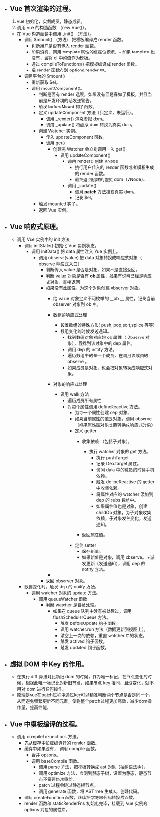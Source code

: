 + ## Vue 首次渲染的过程。
  1. vue 初始化，实例成员，静态成员。
  2. 调用 vue 的构造函数 （new Vue()）。
    - 在 Vue 构造函数中调用 _init() （方法）。
      + 调用 $mount() （方法） 把模板编译成 render 函数。
        - 判断用户是否有传入 render 函数。
        - 如果没有，调用 template 属性的值座位模板，- 如果 template 也没有，会将 el 中的值作为模板。
        - 通过 compileToFunctions() 把模板编译成 render 函数。
        - 把 render 函数存到 options.render 中。
      + 调用平台的 $mount()
        - 重新获取 $el。
        - 调用 mountComponent()。
          + 判断是否有 render 选项，如果没有但是春如了模板，并且当前是开发环境的话发送警告。
          + 触发 beforeMount 钩子函数。
          + 定义 updateComponent 方法（只定义，未运行）。
            - 调用 _render() 渲染虚拟 dom。
            - 调用 _update() 将虚拟 dom 转换为真实 dom。
          + 创建 Watcher 实例。
            - 传入 updateComponent 函数。
            - 调用 get()
              + 创建完 Watcher 会立刻调用一次 get()。
                - 调用 updateComponent()
                  + 调用 render() 创建 VNode
                    - 执行用户传入的 render 函数或者模板生成的 render 函数。
                    - 最终返回创建的虚拟 dom（VNode）。
                  + 调用 _update()
                    - 调用 __patch__ 方法挂载真实 dom。
                    - 记录 $el。
          + 触发 mounted 钩子。
          + 返回 Vue 实例。


+ ## Vue 响应式原理。
  - 调用 Vue 实例中的 init 方法
    + 调用 initState() 初始化 Vue 实例状态。
      - 调用 initData() 把 data 属性注入 Vue 实例上。
        + 调用 observe(value) 把 data 对象转换成响应式对象（ observe 响应式入口）
          - 判断传入 value 是否是对象，如果不是直接返回。
          - 判断 value 对象是否有 __ob__ 属性，如果有说明已经是响应式对象，直接返回
          - 如果没有此属性，为这个对象创建 observer 对象。
            + 给 value 对象定义不可枚举的 __ob __ 属性，记录当前 observer 对象到 ob 中。
            + 数组的响应式处理
              - 设置数组的特殊方法( push, pop,sort,splice 等等)
              - 数组变化的时候发送通知。
                + 找到数组对象对应的 ob 属性（ Observe 对象），再找到该对象中的 dep 属性。
                + 调用 dep 的 notify 方法。
                + 遍历数组中的每一个成员，在调用该成员的 observe 。
                + 如果成员是对象，也会把对象转换成响应式对象。
            + 对象的响应式处理
              - 调用 walk 方法
                + 遍历成员所有属性
                + 对每个属性调用 defineReactive 方法。
                  - 为每一个属性创建 dep 对象。
                  - 如果当前属性的值是对象，调用 observe （如果属性是对象也要转换成响应式对象）
                  - 定义 getter
                    + 收集依赖 （包括子对象）。
                      - 执行 watcher 对象的 get 方法。
                        + 执行 pushTarget 
                        + 记录 Dep.target 属性。
                        + 访问 data 中的成员的时候手机依赖。
                        + 触发 defineReactive 的 getter 中收集依赖。
                        + 将属性对应的 watcher 添加到 dep 的 subs 数组中。
                        + 如果属性值也是对象，创建 childOb 对象，为子对象收集依赖，子对象发生变化，发送通知。


                    + 返回属性值。
                  - 定会 setter
                    + 保存新值。
                    + 如果新值是对象，调用 observe。
                    +派发更新（发送通知），调用 dep 的 notify 方法。
          
            + 
          - 返回 observer 对象。
    + 数据变化时，触发 dep 的 notify 方法。
      - 调用 watcher 对象的 update 方法。
        + 调用 queueWatcher 函数
          - 判断 watcher 是否被处理。
            + 如果在 queue 队列中没有被处理过，调用 flushSchedulerQueue 方法。
              - 触发 beforeUpdate 钩子函数。
              - 调用 watcher.run 方法（数据更新到视图上）。
              - 清空上一次的依赖，重置 watcher 中的状态。
              - 触发 actived 钩子函数。
              - 触发 updated 钩子函数。
              

+ ## 虚拟 DOM 中 Key 的作用。
  - 在执行 diff 算法对比新旧 dom 的时候，作为唯一标记，在节点变化的时候，根据此唯一标记比对新旧节点，如果节点 key 相同，且没变化，就不用对 dom 进行任何操作。
  - 原理是vue在patch过程中通过key可以精准判断两个节点是否是同一个，从而避免频繁更新不同元素，使得整个patch过程更加高效，减少dom操作量，提高性能。
+ ## Vue 中模板编译的过程。
  - 调用 compileToFunctions 方法。
    + 先从缓存中加载编译好的 render 函数。
    + 缓存中如果没有， 调用 compile 函数。
      - 合并 options。
      - 调用 baseCompile 函数。
        + 调用 parse 方法，把模板转换成 ast 对象（抽象语法树）。
        + 调用 optimize 方法，检测到静态子树，设置为静态，静态节点不需要每次重绘。
        + patch 过程会跳过静态根节点。
        + 调用 generate 函数，将 AST tree 生成js，创建代码。
    + 调用 createFunction 函数，继续把字符串代码转换成函数。
    + render 函数和 staticRenderFns 初始化完毕，挂载到 Vue 实例的 options 对应的属性中。